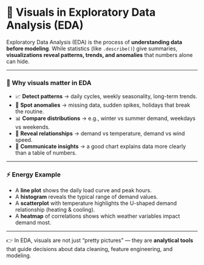 
# 👀 Visuals in Exploratory Data Analysis (EDA)

Exploratory Data Analysis (EDA) is the process of **understanding data before modeling**.
While statistics (like `.describe()`) give summaries, **visualizations reveal patterns, trends, and anomalies** that numbers alone can hide.

---

### 🔎 Why visuals matter in EDA

* 📈 **Detect patterns** → daily cycles, weekly seasonality, long-term trends.
* 🚩 **Spot anomalies** → missing data, sudden spikes, holidays that break the routine.
* 📊 **Compare distributions** → e.g., winter vs summer demand, weekdays vs weekends.
* 🔗 **Reveal relationships** → demand vs temperature, demand vs wind speed.
* 🎨 **Communicate insights** → a good chart explains data more clearly than a table of numbers.

---

### ⚡ Energy Example

* A **line plot** shows the daily load curve and peak hours.
* A **histogram** reveals the typical range of demand values.
* A **scatterplot** with temperature highlights the U-shaped demand relationship (heating & cooling).
* A **heatmap** of correlations shows which weather variables impact demand most.

---

👉 In EDA, visuals are not just “pretty pictures” — they are **analytical tools** that guide decisions about data cleaning, feature engineering, and modeling.